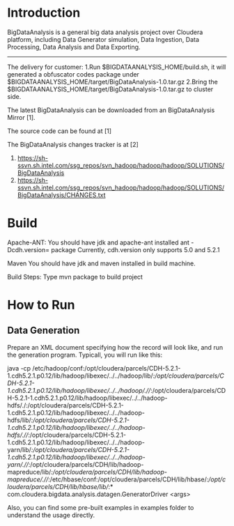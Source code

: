 # Introduction
BigDataAnalysis is a general big data analysis project over Cloudera platform, including Data Generator simulation, Data Ingestion, Data Processing, Data Analysis and Data Exporting.

------------------------
The delivery for customer:
1.Run $BIGDATAANALYSIS_HOME/build.sh, it will generated a obfuscator codes package under $BIGDATAANALYSIS_HOME/target/BigDataAnalysis-1.0.tar.gz
2.Bring the $BIGDATAANALYSIS_HOME/target/BigDataAnalysis-1.0.tar.gz to cluster side.



The latest BigDataAnalysis can be downloaded from an BigDataAnalysis Mirror [1].

The source code can be found at [1]

The BigDataAnalysis changes tracker is at [2]

1. https://sh-ssvn.sh.intel.com/ssg_repos/svn_hadoop/hadoop/hadoop/SOLUTIONS/BigDataAnalysis
2. https://sh-ssvn.sh.intel.com/ssg_repos/svn_hadoop/hadoop/hadoop/SOLUTIONS/BigDataAnalysis/CHANGES.txt

# Build

Apache-ANT:
  You should have jdk and apache-ant installed
  ant -Dcdh.version=<version> package
      Currently, cdh.version only supports 5.0 and 5.2.1

Maven
  You should have jdk and maven installed in build machine.
  
  Build Steps: 
  Type mvn package to build project

# How to Run

## Data Generation
Prepare an XML document specifying how the record will look like, and run the generation program. Typicall, you will run like this:

java -cp /etc/hadoop/conf:/opt/cloudera/parcels/CDH-5.2.1-1.cdh5.2.1.p0.12/lib/hadoop/libexec/../../hadoop/lib/*:/opt/cloudera/parcels/CDH-5.2.1-1.cdh5.2.1.p0.12/lib/hadoop/libexec/../../hadoop/.//*:/opt/cloudera/parcels/CDH-5.2.1-1.cdh5.2.1.p0.12/lib/hadoop/libexec/../../hadoop-hdfs/./:/opt/cloudera/parcels/CDH-5.2.1-1.cdh5.2.1.p0.12/lib/hadoop/libexec/../../hadoop-hdfs/lib/*:/opt/cloudera/parcels/CDH-5.2.1-1.cdh5.2.1.p0.12/lib/hadoop/libexec/../../hadoop-hdfs/.//*:/opt/cloudera/parcels/CDH-5.2.1-1.cdh5.2.1.p0.12/lib/hadoop/libexec/../../hadoop-yarn/lib/*:/opt/cloudera/parcels/CDH-5.2.1-1.cdh5.2.1.p0.12/lib/hadoop/libexec/../../hadoop-yarn/.//*:/opt/cloudera/parcels/CDH/lib/hadoop-mapreduce/lib/*:/opt/cloudera/parcels/CDH/lib/hadoop-mapreduce/.//*:/etc/hbase/conf:/opt/cloudera/parcels/CDH/lib/hbase/*:/opt/cloudera/parcels/CDH/lib/hbase/lib/*:* com.cloudera.bigdata.analysis.datagen.GeneratorDriver &lt;args&gt;

Also, you can find some pre-built examples in examples folder to understand the usage directly.
